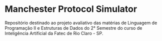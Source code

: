 # Manchester Protocol Simulator
Repositório destinado ao projeto avaliativo das matérias de Linguagem de Programação II e Estruturas de Dados do 2° Semestre do curso de Inteligência Artificial da Fatec de Rio Claro - SP.
